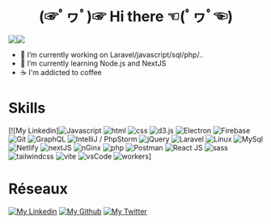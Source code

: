 
<center> <h1> (☞ﾟヮﾟ)☞         Hi there         ☜(ﾟヮﾟ☜)</h1> </center>


<img src="https://github-stats-alpha.vercel.app/api?username=ppoupardin&cc=000&tc=fff&bc=000"/><img src="https://github-readme-stats.vercel.app/api/top-langs/?username=ppoupardin&count_private=true&show_icons=true&layout=compact&theme=cobalt"/>


- 🔭 I’m currently working on Laravel/javascript/sql/php/..
- 🌱 I’m currently learning Node.js and NextJS
- ☕ I'm addicted to coffee

# Skills
[![My Linkedin]<img title="Javascript" src="https://skillicons.dev/icons?i=js"/>
<img title="html" src="https://skillicons.dev/icons?i=html"/>
<img title="css" src="https://skillicons.dev/icons?i=css"/>
<img title="d3.js" src="https://skillicons.dev/icons?i=d3"/>
<img title="Electron" src="https://skillicons.dev/icons?i=electron"/>
<img title="Firebase" src="https://skillicons.dev/icons?i=firebase"/>
<img title="Git" src="https://skillicons.dev/icons?i=git"/>
<img title="GraphQL" src="https://skillicons.dev/icons?i=graphql"/>
<img title="IntelliJ / PhpStorm" src="https://skillicons.dev/icons?i=idea"/>
<img title="jQuery" src="https://skillicons.dev/icons?i=jquery"/>
<img title="Laravel" src="https://skillicons.dev/icons?i=laravel"/>
<img title="Linux" src="https://skillicons.dev/icons?i=linux"/>
<img title="MySql" src="https://skillicons.dev/icons?i=mysql"/>
<img title="Netlify" src="https://skillicons.dev/icons?i=netlify"/>
<img title="nextJS" src="https://skillicons.dev/icons?i=nextjs"/>
<img title="nGinx" src="https://skillicons.dev/icons?i=nginx"/>
<img title="php" src="https://skillicons.dev/icons?i=php"/>
<img title="Postman" src="https://skillicons.dev/icons?i=postman"/>
<img title="React JS" src="https://skillicons.dev/icons?i=react"/>
<img title="sass" src="https://skillicons.dev/icons?i=sass"/>
<img title="tailwindcss" src="https://skillicons.dev/icons?i=tailwind"/>
<img title="vite" src="https://skillicons.dev/icons?i=vite"/>
<img title="vsCode" src="https://skillicons.dev/icons?i=vscode"/>
<img title="workers" src="https://skillicons.dev/icons?i=workers"/>]

# Réseaux
[![My Linkedin](https://skillicons.dev/icons?i=linkedin)](https://www.linkedin.com/in/pierre-emmanuel-poupardin-603b07137/)
[![My Github](https://skillicons.dev/icons?i=github)](https://github.com/ppoupardin)
[![My Twitter](https://skillicons.dev/icons?i=twitter)](https://twitter.com/PepPeeuh)
